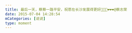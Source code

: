 ```yaml
---
title: 最后一天，蔡蔡一路平安，祝愿在长沙发展得更好🌹🌹🌹❤️❤️❤️@蔡志荣
date: 2015-07-04 14:28:54
mCategories: [说说]
type: moment
---
```


<div id="pics-20150704142854"></div>

<script>
var data = [
    {"link": "2015-07-04_000000.webp", "type": "shuoshuo"},
    {"link": "2015-07-04_000001.webp", "type": "shuoshuo"}
];
picsRender(data, "pics-20150704142854");
</script>
